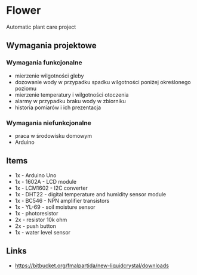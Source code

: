 ﻿# Flower
Automatic plant care project

## Wymagania projektowe

### Wymagania funkcjonalne
* mierzenie wilgotności gleby
* dozowanie wody w przypadku spadku wilgotności poniżej określonego poziomu
* mierzenie temperatury i wilgotności otoczenia
* alarmy w przypadku braku wody w zbiorniku
* historia pomiarów i ich prezentacja

### Wymagania niefunkcjonalne
* praca w środowisku domowym
* Arduino

## Items
* 1x - Arduino Uno
* 1x - 1602A - LCD module
* 1x - LCM1602 - I2C converter
* 1x - DHT22 - digital temperature and humidity sensor module
* 1x - BC546 - NPN amplifier transistors
* 1x - YL-69 - soil moisture sensor
* 1x - photoresistor
* 2x - resistor 10k ohm
* 2x - push button
* 1x - water level sensor

## Links
* https://bitbucket.org/fmalpartida/new-liquidcrystal/downloads